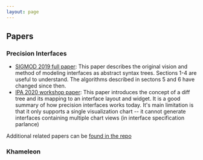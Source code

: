 ```yaml
---
layout: page
---
```


## Papers

### <a name="pi"/> Precision Interfaces

* [SIGMOD 2019 full paper](https://www.dropbox.com/s/9i0pbkacqpb5s0r/precisioninterface-sigmod19-cr.pdf?dl=0):  This paper describes the original vision and method of modeling interfaces as abstract syntax trees.  Sections 1-4 are useful to understand. The algorithms described in sectons 5 and 6 have changed since then.
* [IPA 2020 workshop paper](https://www.dropbox.com/s/09ri46n9zcv7jxh/precisioninterface-ipa20-submitted.pdf?dl=0): This paper introduces the concept of a diff tree and its mapping to an interface layout and widget.  It is a good summary of how precision interfaces works today.   It's main limitation is that it only supports a single visualization chart -- it cannot generate interfaces containing multiple chart views (in interface specification parlance)

Additional related papers can be [found in the repo](https://github.com/cudbg/pi/tree/master/papers)
  

### <a name="khameleon"/> Khameleon